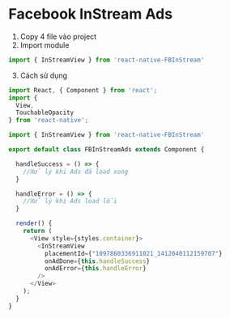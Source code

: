 # Facebook InStream Ads

1. Copy 4 file vào project
2. Import module

```javascript
import { InStreamView } from 'react-native-FBInStream'
```

3. Cách sử dụng

```javascript
import React, { Component } from 'react';
import {
  View,
  TouchableOpacity
} from 'react-native';

import { InStreamView } from 'react-native-FBInStream'

export default class FBInStreamAds extends Component {

  handleSuccess = () => {
 	//Xử lý khi Ads đã load xong
  }

  handleError = () => {
  	//Xử lý khi Ads load lỗi
  }

  render() {
    return (
      <View style={styles.container}>
        <InStreamView
          placementId={"1097860336911021_1412040112159707"}
          onAdDone={this.handleSuccess}
          onAdError={this.handleError}
        />
      </View>
    );
  }
}
```
